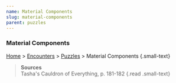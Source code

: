 ```yaml
---
name: Material Components
slug: material-components
parent: puzzles
---
```

### Material Components
[Home](dm-operations-center) > [Encounters](encounters-menu) > [Puzzles](puzzles) > Material Components {.small-text}

> **Sources** <br/>
> Tasha's Cauldron of Everything, p. 181-182
{.read .small-text}
